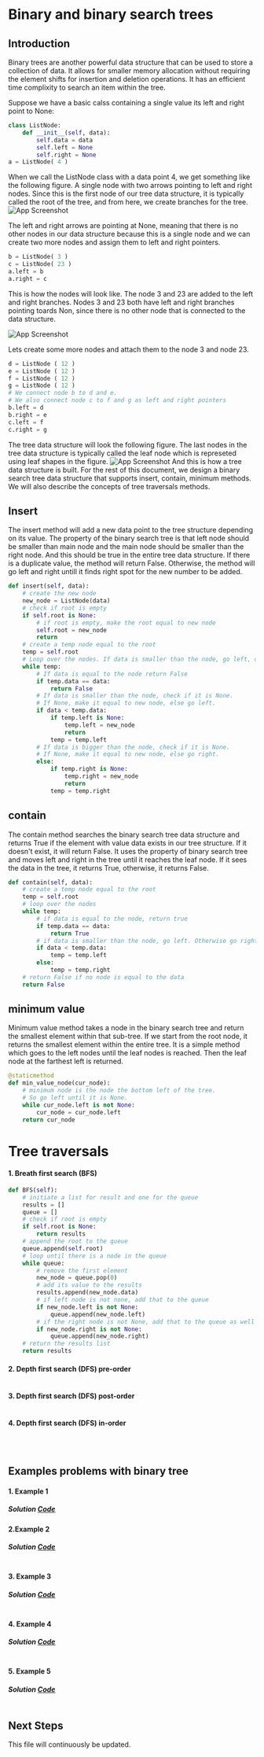 # Binary and binary search trees

## Introduction
Binary trees are another powerful data structure that can be used to store a collection of data. It allows
for smaller memory allocation without requiring the element shifts for insertion and deletion operations. It has an efficient
 time complixity to search an item within the tree. 

Suppose we have a basic calss containing a single value its left and right point to None:

```python
class ListNode:
    def __init__(self, data):
        self.data = data
        self.left = None
        self.right = None
a = ListNode( 4 )
```
When we call the ListNode class with a data point 4, we get something like the following figure. A single node with two
arrows pointing to left and right nodes. Since this is the first node of our tree data structure, it is typically called 
the root of the tree, and from here, we create branches for the tree.
![App Screenshot](utils/tree_node.JPG)

The left and right arrows are pointing at None, meaning that there is no other nodes in our data structure
because this is a single node and we can create two more nodes and assign them to left and right pointers.
```python
b = ListNode( 3 )
c = ListNode( 23 )
a.left = b
a.right = c
```
This is how the nodes will look like. The node 3 and 23 are added to the left and right branches. Nodes 3 and 23 both
have left and right branches pointing toards Non, since there is no other node that is connected to the data structure.

![App Screenshot](utils/tree.JPG)

Lets create some more nodes and attach them to the node 3 and node 23.
```python
d = ListNode ( 12 )
e = ListNode ( 12 )
f = ListNode ( 12 )
g = ListNode ( 12 )
# We connect node b to d and e. 
# We also connect node c to f and g as left and right pointers
b.left = d
b.right = e
c.left = f
c.right = g
```
The tree data structure will look the following figure. The last nodes in the tree data structure is typically called 
the leaf node which is represeted using leaf shapes in the figure.
![App Screenshot](utils/leaf.JPG)
And this is how a tree data structure is built. For the rest of this document, we design a binary search tree data 
structure that supports insert, contain, minimum methods. We will also describe the concepts of tree traversals methods.

## Insert
The insert method will add a new data point to the tree structure depending on its value. The property
of the binary search tree is that left node should be smaller than main node and the main node should
be smaller than the right node. And this should be true in the entire tree data structure. If there is
a duplicate value, the method will return False. Otherwise, the method will go left and right untill it finds
right spot for the new number to be added.
```python
def insert(self, data):
    # create the new node
    new_node = ListNode(data)
    # check if root is empty
    if self.root is None:
        # if root is empty, make the root equal to new node
        self.root = new_node
        return
    # create a temp node equal to the root
    temp = self.root
    # Loop over the nodes. If data is smaller than the node, go left, otherwise go right.
    while temp:
        # If data is equal to the node return False
        if temp.data == data:
            return False
        # If data is smaller than the node, check if it is None.
        # If None, make it equal to new node, else go left.
        if data < temp.data:
            if temp.left is None:
                temp.left = new_node
                return
            temp = temp.left
        # If data is bigger than the node, check if it is None.
        # If None, make it equal to new node, else go right.
        else:
            if temp.right is None:
                temp.right = new_node
                return
            temp = temp.right
```


## contain
The contain method searches the binary search tree data structure and returns True if the element with
value data exists in our tree structure. If it doesn't exist, it will return False. It uses the property
of binary search tree and moves left and right in the tree until it reaches the leaf node. If it sees
the data in the tree, it returns True, otherwise, it returns False.

```python
def contain(self, data):
    # create a temp node equal to the root
    temp = self.root
    # loop over the nodes
    while temp:
        # if data is equal to the node, return true
        if temp.data == data:
            return True
        # if data is smaller than the node, go left. Otherwise go right.
        if data < temp.data:
            temp = temp.left
        else:
            temp = temp.right
    # return False if no node is equal to the data
    return False
```
## minimum value
Minimum value method takes a node in the binary search tree and return the smallest element within 
that sub-tree. If we start from the root node, it returns the smallest element within the entire
tree. It is a simple method which goes to the left nodes until the leaf nodes is reached. Then the 
leaf node at the farthest left is returned.

```python
@staticmethod
def min_value_node(cur_node):
    # minimum node is the node the bottom left of the tree.
    # So go left until it is None.
    while cur_node.left is not None:
        cur_node = cur_node.left
    return cur_node
```

# Tree traversals
#### 1. Breath first search (BFS)

```python
def BFS(self):
    # initiate a list for result and one for the queue
    results = []
    queue = []
    # check if root is empty
    if self.root is None:
        return results
    # append the root to the queue
    queue.append(self.root)
    # loop until there is a node in the queue
    while queue:
        # remove the first element
        new_node = queue.pop(0)
        # add its value to the results
        results.append(new_node.data)
        # if left node is not none, add that to the queue
        if new_node.left is not None:
            queue.append(new_node.left)
        # if the right node is not None, add that to the queue as well
        if new_node.right is not None:
            queue.append(new_node.right)
    # return the results list
    return results
```
#### 2. Depth first search (DFS) pre-order


```python
 ```
#### 3. Depth first search (DFS) post-order

```python

```
#### 4. Depth first search (DFS) in-order
```python

    
```

## Examples problems with binary tree


#### 1. Example 1


##### Solution [Code](code/linked_list.py)

#### 2.Example 2

##### Solution [Code](code/linked_list.py)

```python

```

#### 3. Example 3

##### Solution [Code](code/ll_cycle.py)

```python

```

#### 4. Example 4

##### Solution [Code](code/merge_sorted_array.py)
```python

```

#### 5. Example 5

##### Solution [Code](code/valid_mountain.py)
```python

```
## Next Steps

This file will continuously be updated.

